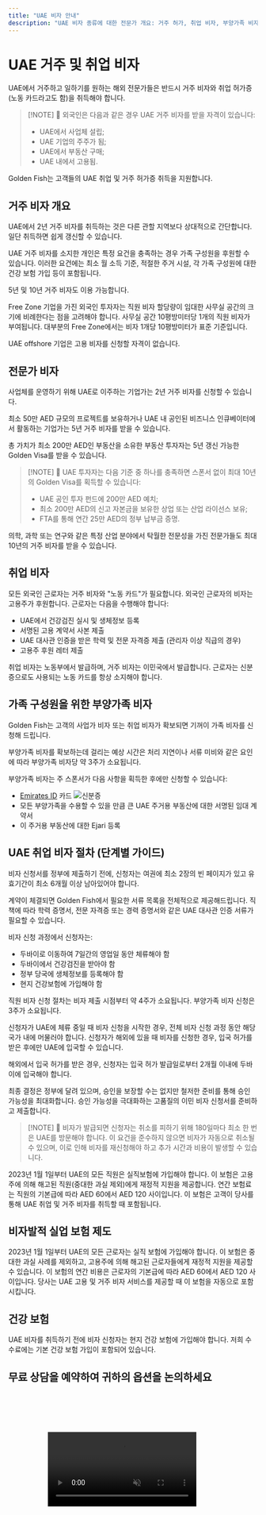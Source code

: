 ```yaml
---
title: "UAE 비자 안내"
description: "UAE 비자 종류에 대한 전문가 개요: 거주 허가, 취업 비자, 부양가족 비자. 요구사항과 처리 과정에 대해 알아야 할 모든 것."
---
```


# UAE 거주 및 취업 비자

UAE에서 거주하고 일하기를 원하는 해외 전문가들은 반드시 거주 비자와 취업 허가증(노동 카드라고도 함)을 취득해야 합니다.

> [!NOTE] 💚 외국인은 다음과 같은 경우 UAE 거주 비자를 받을 자격이 있습니다:
>
> - UAE에서 사업체 설립;
> - UAE 기업의 주주가 됨;
> - UAE에서 부동산 구매;
> - UAE 내에서 고용됨.

Golden Fish는 고객들의 UAE 취업 및 거주 허가증 취득을 지원합니다.

## 거주 비자 개요

UAE에서 2년 거주 비자를 취득하는 것은 다른 관할 지역보다 상대적으로 간단합니다. 일단 취득하면 쉽게 갱신할 수 있습니다.

UAE 거주 비자를 소지한 개인은 특정 요건을 충족하는 경우 가족 구성원을 후원할 수 있습니다. 이러한 요건에는 최소 월 소득 기준, 적절한 주거 시설, 각 가족 구성원에 대한 건강 보험 가입 등이 포함됩니다.

5년 및 10년 거주 비자도 이용 가능합니다.

Free Zone 기업을 가진 외국인 투자자는 직원 비자 할당량이 임대한 사무실 공간의 크기에 비례한다는 점을 고려해야 합니다. 사무실 공간 10평방미터당 1개의 직원 비자가 부여됩니다. 대부분의 Free Zone에서는 비자 1개당 10평방미터가 표준 기준입니다.

UAE offshore 기업은 고용 비자를 신청할 자격이 없습니다.

## 전문가 비자

사업체를 운영하기 위해 UAE로 이주하는 기업가는 2년 거주 비자를 신청할 수 있습니다.

최소 50만 AED 규모의 프로젝트를 보유하거나 UAE 내 공인된 비즈니스 인큐베이터에서 활동하는 기업가는 5년 거주 비자를 받을 수 있습니다.

총 가치가 최소 200만 AED인 부동산을 소유한 부동산 투자자는 5년 갱신 가능한 Golden Visa를 받을 수 있습니다.

> [!NOTE] 💚 UAE 투자자는 다음 기준 중 하나를 충족하면 스폰서 없이 최대 10년의 Golden Visa를 획득할 수 있습니다:
>
> - UAE 공인 투자 펀드에 200만 AED 예치;
> - 최소 200만 AED의 신고 자본금을 보유한 상업 또는 산업 라이선스 보유;
> - FTA를 통해 연간 25만 AED의 정부 납부금 증명.

의학, 과학 또는 연구와 같은 특정 산업 분야에서 탁월한 전문성을 가진 전문가들도 최대 10년의 거주 비자를 받을 수 있습니다.

## 취업 비자

모든 외국인 근로자는 거주 비자와 "노동 카드"가 필요합니다. 외국인 근로자의 비자는 고용주가 후원합니다. 근로자는 다음을 수행해야 합니다:

- UAE에서 건강검진 실시 및 생체정보 등록
- 서명된 고용 계약서 사본 제출
- UAE 대사관 인증을 받은 학력 및 전문 자격증 제출 (관리자 이상 직급의 경우)
- 고용주 후원 레터 제출

취업 비자는 노동부에서 발급하며, 거주 비자는 이민국에서 발급합니다. 근로자는 신분증으로도 사용되는 노동 카드를 항상 소지해야 합니다.

## 가족 구성원을 위한 부양가족 비자

Golden Fish는 고객의 사업가 비자 또는 취업 비자가 확보되면 기꺼이 가족 비자를 신청해 드립니다.

부양가족 비자를 확보하는데 걸리는 예상 시간은 처리 지연이나 서류 미비와 같은 요인에 따라 부양가족 비자당 약 3주가 소요됩니다.

부양가족 비자는 주 스폰서가 다음 사항을 획득한 후에만 신청할 수 있습니다:

- [Emirates ID](https://u.ae/en/information-and-services/visa-and-emirates-id/emirates-id) 카드 ![신분증](/img/ILONMASKID.webp)
- 모든 부양가족을 수용할 수 있을 만큼 큰 UAE 주거용 부동산에 대한 서명된 임대 계약서
- 이 주거용 부동산에 대한 Ejari 등록

## UAE 취업 비자 절차 (단계별 가이드)

비자 신청서를 정부에 제출하기 전에, 신청자는 여권에 최소 2장의 빈 페이지가 있고 유효기간이 최소 6개월 이상 남아있어야 합니다.

계약이 체결되면 Golden Fish에서 필요한 서류 목록을 전체적으로 제공해드립니다. 직책에 따라 학력 증명서, 전문 자격증 또는 경력 증명서와 같은 UAE 대사관 인증 서류가 필요할 수 있습니다.

비자 신청 과정에서 신청자는:

- 두바이로 이동하여 7일간의 영업일 동안 체류해야 함
- 두바이에서 건강검진을 받아야 함
- 정부 당국에 생체정보를 등록해야 함
- 현지 건강보험에 가입해야 함

직원 비자 신청 절차는 비자 제출 시점부터 약 4주가 소요됩니다. 부양가족 비자 신청은 3주가 소요됩니다.

신청자가 UAE에 체류 중일 때 비자 신청을 시작한 경우, 전체 비자 신청 과정 동안 해당 국가 내에 머물러야 합니다. 신청자가 해외에 있을 때 비자를 신청한 경우, 입국 허가를 받은 후에만 UAE에 입국할 수 있습니다.

해외에서 입국 허가를 받은 경우, 신청자는 입국 허가 발급일로부터 2개월 이내에 두바이에 입국해야 합니다.

최종 결정은 정부에 달려 있으며, 승인을 보장할 수는 없지만 철저한 준비를 통해 승인 가능성을 최대화합니다. 승인 가능성을 극대화하는 고품질의 이민 비자 신청서를 준비하고 제출합니다.

> [!NOTE] 💚 비자가 발급되면 신청자는 취소를 피하기 위해 180일마다 최소 한 번은 UAE를 방문해야 합니다.
> 이 요건을 준수하지 않으면 비자가 자동으로 취소될 수 있으며, 이로 인해 비자를 재신청해야 하고 추가 시간과 비용이 발생할 수 있습니다.

2023년 1월 1일부터 UAE의 모든 직원은 실직보험에 가입해야 합니다. 이 보험은 고용주에 의해 해고된 직원(중대한 과실 제외)에게 재정적 지원을 제공합니다. 연간 보험료는 직원의 기본급에 따라 AED 60에서 AED 120 사이입니다. 이 보험은 고객이 당사를 통해 UAE 취업 및 거주 비자를 취득할 때 포함됩니다.

## 비자발적 실업 보험 제도

2023년 1월 1일부터 UAE의 모든 근로자는 실직 보험에 가입해야 합니다. 이 보험은 중대한 과실 사례를 제외하고, 고용주에 의해 해고된 근로자들에게 재정적 지원을 제공할 수 있습니다. 이 보험의 연간 비용은 근로자의 기본급에 따라 AED 60에서 AED 120 사이입니다. 당사는 UAE 고용 및 거주 비자 서비스를 제공할 때 이 보험을 자동으로 포함시킵니다.

## 건강 보험

UAE 비자를 취득하기 전에 비자 신청자는 현지 건강 보험에 가입해야 합니다. 저희 수수료에는 기본 건강 보험 가입이 포함되어 있습니다.

## 무료 상담을 예약하여 귀하의 옵션을 논의하세요

<video  autoplay muted playsinline style="padding: 80px" >
  <source src="/video/iStock-2185914135.mp4" type="video/mp4">
</video>

<ContactFormModal formName="Employment Visa [guide]" buttonText="무료 상담 받기" :services="[
    '💼 Employment Visa + Labor Card',
    '👨‍💼 Entrepreneur Visa (2년)',
    '🏢 Free Zone Company Visa',
    '👨‍👩‍👧‍👦 가족 부양 비자',
    '💳 Emirates ID 신청',
    '💵 월 급여 AED 30K 이상',
    '💰 Golden Visa 자격',
    '❓ 기타 비자 서비스',
    ]"/>